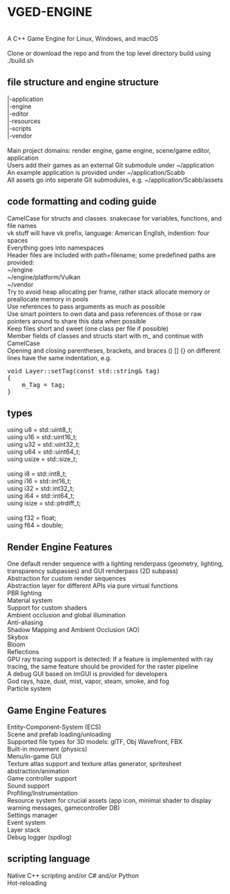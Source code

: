 # VGED-ENGINE
<br>
A C++ Game Engine for Linux, Windows, and macOS<br>
<br>
Clone or download the repo and from the top level directory build using ./build.sh<br>

## file structure and engine structure
|-application<br>
|-engine<br>
|-editor<br>
|-resources<br>
|-scripts<br>
|-vendor<br>
<br>
Main project domains: render engine, game engine, scene/game editor, application<br>
Users add their games as an external Git submodule under ~/application<br>
An example application is provided under ~/application/Scabb<br>
All assets go into seperate Git submodules, e.g. ~/application/Scabb/assets<br>

## code formatting and coding guide
CamelCase for structs and classes. snakecase for variables, functions, and file names<BR>
vk stuff will have vk prefix, language: American English, indention: four spaces<BR>
Everything goes into namespaces<BR>
Header files are included with path+filename; some predefined paths are provided:<BR>
~/engine<BR>
~/engine/platform/Vulkan<BR>
~/vendor<BR>
Try to avoid heap allocating per frame, rather stack allocate memory or preallocate memory in pools<br>
Use references to pass arguments as much as possible<br>
Use smart pointers to own data and pass references of those or raw pointers around to share this data when possible<br>
Keep files short and sweet (one class per file if possible)<br>
Member fields of classes and structs start with m_ and continue with CamelCase<br>
Opening and closing parentheses, brackets, and braces () [] {} on different lines have the same indentation, e.g. <br>
<pre>
void Layer::setTag(const std::string& tag)
{
    m_Tag = tag; 
}
</pre>
## types
using u8 = std::uint8_t;<br>
using u16 = std::uint16_t;<br>
using u32 = std::uint32_t;<br>
using u64 = std::uint64_t;<br>
using usize = std::size_t;<br>
<br>
using i8 = std::int8_t;<br>
using i16 = std::int16_t;<br>
using i32 = std::int32_t;<br>
using i64 = std::int64_t;<br>
using isize = std::ptrdiff_t;<br>
<br>
using f32 = float;<br>
using f64 = double;<br>

## Render Engine Features
One default render sequence with a lighting renderpass (geometry, lighting, transparency subpasses) and GUI renderpass (2D subpass)<br>
Abstraction for custom render sequences<br>
Abstraction layer for different APIs via pure virtual functions<br>
PBR lighting<br>
Material system<br>
Support for custom shaders<br>
Ambient occlusion and global illumination<br>
Anti-aliasing<br>
Shadow Mapping and Ambient Occlusion (AO)<br>
Skybox<br>
Bloom<br>
Reflections<br>
GPU ray tracing support is detected: If a feature is implemented with ray tracing, the same feature should be provided for the raster pipeline<br>
A debug GUI based on ImGUI is provided for developers<br>
God rays, haze, dust, mist, vapor, steam, smoke, and fog<br>
Particle system<br>

## Game Engine Features
Entity-Component-System (ECS)<br>
Scene and prefab loading/unloading<br>
Supported file types for 3D models: glTF, Obj Wavefront, FBX<br>
Built-in movement (physics)<br>
Menu/in-game GUI<br>
Texture atlas support and texture atlas generator, spritesheet abstraction/animation<br>
Game controller support<br>
Sound support<br>
Profiling/Instrumentation<br>
Resource system for crucial assets (app icon, minimal shader to display warning messages, gamecontroller DB)<br>
Settings manager<br>
Event system<br>
Layer stack<br>
Debug logger (spdlog)<br>
  
## scripting language
Native C++ scripting and/or C# and/or Python<br>
Hot-reloading<br>
